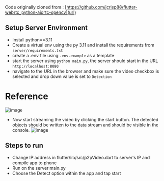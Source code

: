 
Code originally cloned from : [https://github.com/jcrisp88/flutter-webrtc_python-aiortc-opencv](url)

## Setup Server Environment
- Install python==3.11
- Create a virtual env using the py 3.11 and install the requirements from `server/requirements.txt`
- create a .env file using `.env.example` as a template
- start the server using `python main.py`, the server should start in the URL `http://localhost:8080`
- navigate to the URL in the browser and make sure the video checkbox is selected and drop down value is set to `Detection`
# Reference
![image](https://github.com/rizzojr01/Flutter_ObjectDetection/assets/76396808/3be0b6b6-b521-4c6e-b826-031a9b019fd1)
- Now start streaming the video by clicking the start button. The detected objects should be written to the data stream and should be visible in the console.
![image](https://github.com/rizzojr01/Flutter_ObjectDetection/assets/76396808/c968ea1c-77b5-477e-a4cc-38a50c501bd8)


## Steps to run
- Change IP address in flutter/lib/src/p2pVideo.dart to server's IP and compile app to phone
- Run on the server main.py
- Choose the Detect option within the app and tap start
